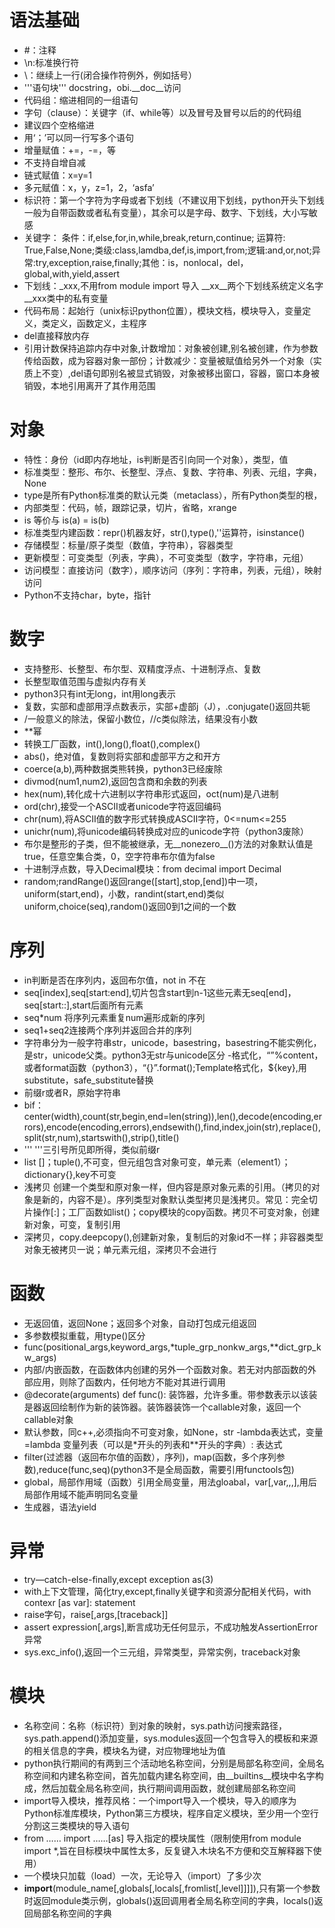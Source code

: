 

# 语法基础

  - #：注释<br>
  -  \n:标准换行符<br>
  -  \：继续上一行(闭合操作符例外，例如括号）<br>
  - '''语句块''' docstring，obi.__doc__访问<br>
  - 代码组：缩进相同的一组语句
  - 字句（clause）：关键字（if、while等）以及冒号及冒号以后的的代码组
  - 建议四个空格缩进
  - 用‘；’可以同一行写多个语句
  - 增量赋值：+=，-=，等
  - 不支持自增自减
  - 链式赋值：x=y=1
  - 多元赋值：x，y，z=1，2，‘asfa’
  - 标识符：第一个字符为字母或者下划线（不建议用下划线，python开头下划线一般为自带函数或者私有变量），其余可以是字母、数字、下划线，大小写敏感
  - 关键字： 条件：if,else,for,in,while,break,return,continue;
           运算符: True,False,None;类级:class,lamdba,def,is,import,from;逻辑:and,or,not;异常:try,exception,raise,finally;其他：is，nonlocal，del，global,with,yield,assert
  - 下划线：_xxx,不用from module import 导入
           __xx__两个下划线系统定义名字
           __xxx类中的私有变量
  - 代码布局：起始行（unix标识python位置），模块文档，模块导入，变量定义，类定义，函数定义，主程序
  - del直接释放内存
  - 引用计数保持追踪内存中对象,计数增加：对象被创建,别名被创建，作为参数传给函数，成为容器对象一部份；计数减少：变量被赋值给另外一个对象（实质上不变）,del语句即别名被显式销毁，对象被移出窗口，容器，窗口本身被销毁，本地引用离开了其作用范围

# 对象
 - 特性：身份（id即内存地址，is判断是否引向同一个对象），类型，值
 - 标准类型：整形、布尔、长整型、浮点、复数、字符串、列表、元组，字典，None
 - type是所有Python标准类的默认元类（metaclass），所有Python类型的根，
 - 内部类型：代码，帧，跟踪记录，切片，省略，xrange
 - is 等价与 is(a) = is(b)
 - 标准类型内建函数：repr()机器友好，str(),type(),''运算符，isinstance()
 - 存储模型：标量/原子类型（数值，字符串），容器类型
 - 更新模型：可变类型（列表，字典），不可变类型（数字，字符串，元组）
 - 访问模型：直接访问（数字），顺序访问（序列：字符串，列表，元组），映射访问
 - Python不支持char，byte，指针

# 数字

- 支持整形、长整型、布尔型、双精度浮点、十进制浮点、复数
- 长整型取值范围与虚拟内存有关
- python3只有int无long，int用long表示
- 复数，实部和虚部用浮点数表示，实部+虚部j（J），.conjugate()返回共轭
- /一般意义的除法，保留小数位，//c类似除法，结果没有小数
- **幂
- 转换工厂函数，int(),long(),float(),complex()
- abs()，绝对值，复数则将实部和虚部平方之和开方
- coerce(a,b),两种数据类熊转换，python3已经废除
- divmod(num1,num2),返回包含商和余数的列表
- hex(num),转化成十六进制以字符串形式返回，oct(num)是八进制
- ord(chr),接受一个ASCII或者unicode字符返回编码
- chr(num),将ASCII值的数字形式转换成ASCII字符，0<=num<=255
- unichr(num),将unicode编码转换成对应的unicode字符（python3废除）
- 布尔是整形的子类，但不能被继承，无__nonezero__()方法的对象默认值是true，任意空集合类，0，空字符串布尔值为false
- 十进制浮点数，导入Decimal模块：from decimal import Decimal
- random;randRange()返回range([start],stop,[end])中一项，uniform(start,end)，小数，randint(start,end)类似uniform,choice(seq),random()返回0到1之间的一个数

# 序列

- in判断是否在序列内，返回布尔值，not in 不在
- seq[index],seq[start:end],切片包含start到n-1这些元素无seq[end]，seq[start::],start后面所有元素
- seq*num 将序列元素重复num遍形成新的序列
- seq1+seq2连接两个序列并返回合并的序列
- 字符串分为一般字符串str，unicode，basestring，basestring不能实例化，是str，unicode父类。python3无str与unicode区分
-格式化，“”%content，或者format函数（python3），“{}”.format();Template格式化，${key},用substitute，safe_substitute替换
- 前缀r或者R，原始字符串
- bif：center(width),count(str,begin,end=len(string)),len(),decode(encoding,errors),encode(encoding,errors),endsewith(),find,index,join(str),replace(),split(str,num),startswith(),strip(),title()
- '''  '''三引号所见即所得，类似前缀r
- list []；tuple(),不可变，但元组包含对象可变，单元素（element1）；dictionary{},key不可变
- 浅拷贝 创建一个类型和原对象一样，但内容是原对象元素的引用。（拷贝的对象是新的，内容不是）。序列类型对象默认类型拷贝是浅拷贝。常见：完全切片操作[:]；工厂函数如list()；copy模块的copy函数。拷贝不可变对象，创建新对象，可变，复制引用
- 深拷贝，copy.deepcopy(),创建新对象，复制后的对象id不一样；非容器类型对象无被拷贝一说；单元素元组，深拷贝不会进行

# 函数
- 无返回值，返回None；返回多个对象，自动打包成元组返回
- 多参数模拟重载，用type()区分
- func(positional_args,keyword_args,*tuple_grp_nonkw_args,**dict_grp_kw_args)
- 内部/内嵌函数，在函数体内创建的另外一个函数对象。若无对内部函数的外部应用，则除了函数内，任何地方不能对其进行调用
- @decorate(arguments) def func(): 装饰器，允许多重。带参数表示以该装是器返回绘制作为新的装饰器。装饰器装饰一个callable对象，返回一个callable对象
- 默认参数，同c++,必须指向不可变对象，如None，str
-lambda表达式，变量=lambda 变量列表（可以是*开头的列表和**开头的字典）: 表达式
- filter(过滤器（返回布尔值的函数），序列)，map(函数，多个序列参数),reduce(func,seq)(python3不是全局函数，需要引用functools包)
- global，局部作用域（函数）引用全局变量，用法gloabal，var[,var,,,],用后局部作用域不能声明同名变量
- 生成器，语法yield

# 异常
- try—catch-else-finally,except exception as(3)
- with上下文管理，简化try,except,finally关键字和资源分配相关代码，with contexr [as var]: statement
- raise字句，raise[,args,[traceback]]
- assert expression[,args],断言成功无任何显示，不成功触发AssertionError异常
- sys.exc_info(),返回一个三元组，异常类型，异常实例，traceback对象

# 模块
- 名称空间：名称（标识符）到对象的映射，sys.path访问搜索路径，sys.path.append()添加变量，sys.modules返回一个包含导入的模板和来源的相关信息的字典，模块名为键，对应物理地址为值
- python执行期间的有两到三个活动地名称空间，分别是局部名称空间，全局名称空间和内建名称空间，首先加载内建名称空间，由__builtins__模块中名字构成，然后加载全局名称空间，执行期间调用函数，就创建局部名称空间
- import导入模块，推荐风格：一个import导入一个模块，导入的顺序为Python标准库模块，Python第三方模块，程序自定义模块，至少用一个空行分割这三类模块的导入语句
- from …… import ……[as] 导入指定的模块属性（限制使用from module import *,旨在目标模块中属性太多，反复键入木块名不方便和交互解释器下使用）
- 一个模块只加载（load）一次，无论导入（import）了多少次
-  __import__(module_name[,globals[,locals[,fromlist[,level]]]]),只有第一个参数时返回module类示例，globals()返回调用者全局名称空间的字典，locals()返回局部名称空间的字典